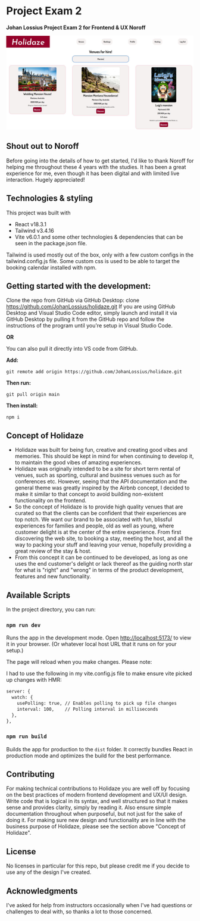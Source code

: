 # Project Exam 2
**Johan Lossius Project Exam 2 for Frontend & UX Noroff**

![Holidaze - Experiences to amaze!](/public/holidaze-screenshot.jpg)

## Shout out to Noroff
Before going into the details of how to get started, I'd like to thank Noroff for helping me throughout these 4 years with the studies.
It has been a great experience for me, even though it has been digital and with limited live interaction.
Hugely appreciated!

## Technologies & styling
This project was built with
- React v18.3.1
- Tailwind v3.4.16
- Vite v6.0.1
and some other technologies & dependencies that can be seen in the package.json file.

Tailwind is used mostly out of the box, only with a few custom configs in the tailwind.config.js file.
Some custom css is used to be able to target the booking calendar installed with npm.

## Getting started with the development:
Clone the repo from GitHub via GitHub Desktop:
clone https://github.com/JohanLossius/holidaze.git
If you are using GitHub Desktop and Visual Studio Code editor, simply launch and install it via GitHub Desktop by pulling it from the GitHub repo and follow the instructions of the program until you're setup in Visual Studio Code.

**OR**

You can also pull it directly into VS code from GitHub.

**Add:**
```
git remote add origin https://github.com/JohanLossius/holidaze.git
```

**Then run:**
```
git pull origin main
```

**Then install:**
```
npm i
```

## Concept of Holidaze
- Holidaze was built for being fun, creative and creating good vibes and memories.
This should be kept in mind for when continuing to develop it, to maintain the good vibes of amazing experiences.
- Holidaze was originally intended to be a site for short term rental of venues, such as sporting, cultural and business venues such as for conferences etc. However, seeing that the API documentation and the general theme was greatly inspired by the Airbnb concept, I decided to make it similar to that concept to avoid building non-existent functionality on the frontend.
- So the concept of Holidaze is to provide high quality venues that are curated so that the clients can be confident that their experiences are top notch. We want our brand to be associated with fun, blissful experiences for families and people, old as well as young, where customer delight is at the center of the entire experience. From first discovering the web site, to booking a stay, meeting the host, and all the way to packing your stuff and leaving your venue, hopefully providing a great review of the stay & host.
- From this concept it can be continued to be developed, as long as one uses the end customer's delight or lack thereof as the guiding north star for what is "right" and "wrong" in terms of the product development, features and new functionality.

## Available Scripts

In the project directory, you can run:

### `npm run dev`

Runs the app in the development mode.
Open [http://localhost:5173/](http://localhost:5173/) to view it in your browser.
(Or whatever local host URL that it runs on for your setup.)

The page will reload when you make changes.
Please note:

I had to use the following in my vite.config.js file to make ensure vite picked up changes with HMR:
```
server: {
  watch: {
    usePolling: true, // Enables polling to pick up file changes
    interval: 100,    // Polling interval in milliseconds
  },
},
```

### `npm run build`

Builds the app for production to the `dist` folder.
It correctly bundles React in production mode and optimizes the build for the best performance.

## Contributing
For making technical contributions to Holidaze you are well off by focusing on the best practices of modern frontend development and UX/UI design.
Write code that is logical in its syntax, and well structured so that it makes sense and provides clarity, simply by reading it.
Also ensure simple documentation throughout when purposeful, but not just for the sake of doing it.
For making sure new design and functionality are in line with the business purpose of Holidaze, please see the section above "Concept of Holidaze".

## License
No licenses in particular for this repo, but please credit me if you decide to use any of the design I've created.

## Acknowledgments
I've asked for help from instructors occasionally when I've had questions or challenges to deal with, so thanks a lot to those concerned.
